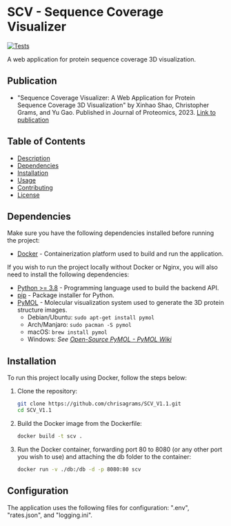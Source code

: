 # SCV - Sequence Coverage Visualizer
[![Tests](https://github.com/chrisagrams/SCV_V1.1/actions/workflows/api_test.yaml/badge.svg)](https://github.com/chrisagrams/SCV_V1.1/actions/workflows/api_test.yaml)

A web application for protein sequence coverage 3D visualization.

## Publication

- "Sequence Coverage Visualizer: A Web Application for Protein Sequence Coverage 3D Visualization" by Xinhao Shao, Christopher Grams, and Yu Gao.
   Published in Journal of Proteomics, 2023.
   [Link to publication](https://doi.org/10.1021/acs.jproteome.2c00358)

## Table of Contents

- [Description](#description)
- [Dependencies](#dependencies)
- [Installation](#installation)
- [Usage](#usage)
- [Contributing](#contributing)
- [License](#license)

## Dependencies
Make sure you have the following dependencies installed before running the project:

- [Docker](https://www.docker.com/) - Containerization platform used to build and run the application.

If you wish to run the project locally without Docker or Nginx, you will also need to install the following dependencies:
- [Python >= 3.8](https://www.python.org/) - Programming language used to build the backend API.
- [pip](https://pip.pypa.io/en/stable/) - Package installer for Python.
- [PyMOL](https://pymol.org/2/) - Molecular visualization system used to generate the 3D protein structure images.
  - Debian/Ubuntu: `sudo apt-get install pymol`
  - Arch/Manjaro: `sudo pacman -S pymol`
  - macOS: `brew install pymol`
  - Windows: *See [Open-Source PyMOL - PyMOL Wiki](https://pymolwiki.org/index.php/Windows_Install#Open-Source_PyMOL)*

## Installation
To run this project locally using Docker, follow the steps below:

1. Clone the repository:

   ```bash
   git clone https://github.com/chrisagrams/SCV_V1.1.git
   cd SCV_V1.1
   ```

2. Build the Docker image from the Dockerfile:
   
   ```bash
   docker build -t scv .
   ```

3. Run the Docker container, forwarding port 80 to 8080 (or any other port you wish to use) and attaching the db folder to the container:

   ```bash
   docker run -v ./db:/db -d -p 8080:80 scv
   ```
   
## Configuration
The application uses the following files for configuration: ".env", "rates.json", and "logging.ini".